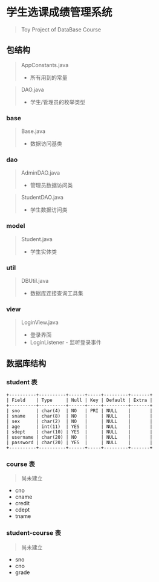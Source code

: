 # 学生选课成绩管理系统
> Toy Project of DataBase Course

## 包结构
> AppConstants.java
> - 所有用到的常量

> DAO.java
> - 学生/管理员的枚举类型

### base
> Base.java
> - 数据访问基类

### dao
> AdminDAO.java
> - 管理员数据访问类

> StudentDAO.java
> - 学生数据访问类

### model
> Student.java
> - 学生实体类

### util
> DBUtil.java
> - 数据库连接查询工具集

### view
> LoginView.java
> - 登录界面
> - LoginListener
>       - 监听登录事件


##  数据库结构
### student 表
```
+----------+----------+------+-----+---------+-------+
| Field    | Type     | Null | Key | Default | Extra |
+----------+----------+------+-----+---------+-------+
| sno      | char(4)  | NO   | PRI | NULL    |       |
| sname    | char(8)  | NO   |     | NULL    |       |
| sex      | char(2)  | NO   |     | NULL    |       |
| age      | int(11)  | YES  |     | NULL    |       |
| sdept    | char(10) | YES  |     | NULL    |       |
| username | char(20) | NO   |     | NULL    |       |
| password | char(20) | YES  |     | NULL    |       |
+----------+----------+------+-----+---------+-------+
```

### course 表
> 尚未建立

- cno
- cname
- credit
- cdept
- tname

### student-course 表
> 尚未建立

- sno
- cno
- grade
